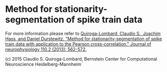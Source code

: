 # Method for stationarity-segmentation of spike train data

For more information please refer to
[Quiroga-Lombard, Claudio S., Joachim Hass, and Daniel Durstewitz. 
"Method for stationarity-segmentation of spike train data with application to the Pearson cross-correlation." 
 Journal of neurophysiology 110.2 (2013): 562-572.](http://www.physiology.org/doi/abs/10.1152/jn.00186.2013)


(c) 2015 Claudio S. Quiroga-Lombard, Bernstein Center for Computational Neuroscience Heidelberg-Mannheim
